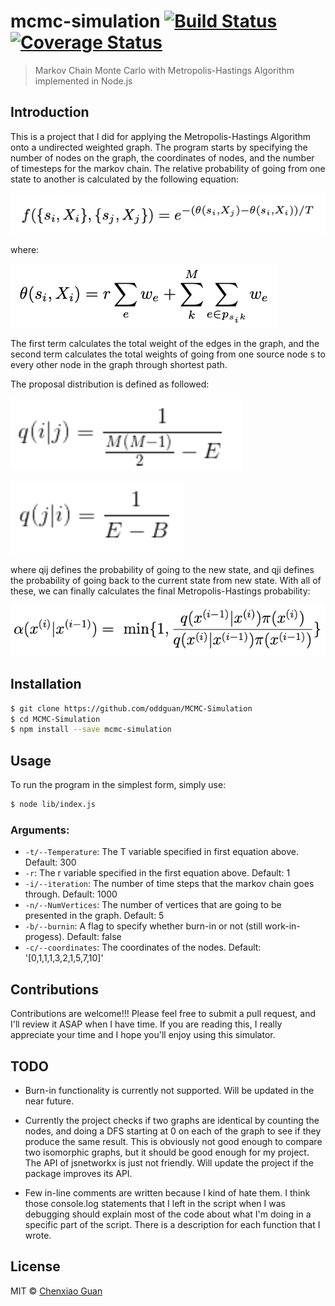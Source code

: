 # mcmc-simulation [![Build Status](https://travis-ci.org/oddguan/MCMC-Simulation.svg?branch=master)](https://travis-ci.org/oddguan/MCMC-Simulation)[![Coverage Status](https://coveralls.io/repos/github/oddguan/MCMC-Simulation/badge.svg?branch=master)](https://coveralls.io/github/oddguan/MCMC-Simulation?branch=master)
> Markov Chain Monte Carlo with Metropolis-Hastings Algorithm implemented in Node.js

## Introduction

This is a project that I did for applying the Metropolis-Hastings Algorithm onto a undirected weighted graph. The program starts by specifying the number of nodes on the graph, the coordinates of nodes, and the number of timesteps for the markov chain.
The relative probability of going from one state to another is calculated by the following equation: 

![alt text](images/energy_function.png "energy function")

where:

![alt text](images/theta.png "energy function")

The first term calculates the total weight of the edges in the graph, and the second term calculates the total weights of going from one source node s to every other node in the graph through shortest path.

The proposal distribution is defined as followed:

![alt text](images/qij.png "qij")

![alt text](images/qji.png "qji")

where qij defines the probability of going to the new state, and qji defines the probability of going back to the current state from new state. With all of these, we can finally calculates the final Metropolis-Hastings probability:

![alt text](images/transitional_probability.png "energy function")


## Installation

```sh
$ git clone https://github.com/oddguan/MCMC-Simulation
$ cd MCMC-Simulation
$ npm install --save mcmc-simulation
```

## Usage

To run the program in the simplest form, simply use:
```sh
$ node lib/index.js
```

### Arguments:

* `-t/--Temperature`: The T variable specified in first equation above. Default: 300
* `-r`: The r variable specified in the first equation above. Default: 1
* `-i/--iteration`: The number of time steps that the markov chain goes through. Default: 1000
* `-n/--NumVertices`: The number of vertices that are going to be presented in the graph. Default: 5
* `-b/--burnin`: A flag to specify whether burn-in or not (still work-in-progess). Default: false
* `-c/--coordinates`: The coordinates of the nodes. Default: '[0,1,1,1,3,2,1,5,7,10]'

## Contributions

Contributions are welcome!!! Please feel free to submit a pull request, and I'll review it ASAP when I have time. If you are reading this, I really appreciate your time and I hope you'll enjoy using this simulator.


## TODO

* Burn-in functionality is currently not supported. Will be updated in the near future.

* Currently the project checks if two graphs are identical by counting the nodes, and doing a DFS starting at 0 on each of the graph to see if they produce the same result. This is obviously not good enough to compare two isomorphic graphs, but it should be good enough for my project. The API of jsnetworkx is just not friendly. Will update the project if the package improves its API.

* Few in-line comments are written because I kind of hate them. I think those console.log statements that I left in the script when I was debugging should explain most of the code about what I'm doing in a specific part of the script. There is a description for each function that I wrote.

## License

MIT © [Chenxiao Guan]()
